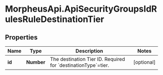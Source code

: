 # MorpheusApi.ApiSecurityGroupsIdRulesRuleDestinationTier

## Properties

Name | Type | Description | Notes
------------ | ------------- | ------------- | -------------
**id** | **Number** | The destination Tier ID. Required for &#x60;destinationType&#x60;&#x3D;tier. | [optional] 


